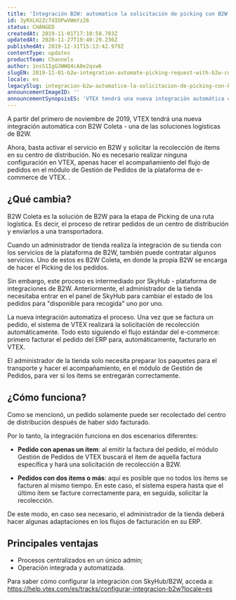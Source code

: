 ```yaml
---
title: 'Integración B2W: automatice la solicitación de picking con B2W Coleta'
id: 3yRXLH2Zc7dIOPwVWmYz26
status: CHANGED
createdAt: 2019-11-01T17:10:58.783Z
updatedAt: 2020-11-27T19:40:29.236Z
publishedAt: 2019-12-31T15:13:42.979Z
contentType: updates
productTeam: Channels
author: 1nsS1IgG3WWQ4cA8e2qsw6
slugEN: 2019-11-01-b2w-integration-automate-picking-request-with-b2w-coleta
locale: es
legacySlug: integracion-b2w-automatice-la-solicitacion-de-picking-con-b2w-coleta
announcementImageID: ''
announcementSynopsisES: 'VTEX tendrá una nueva integración automática con B2W Coleta - una de las soluciones logísticas de B2W'
---
```


A partir del primero de noviembre de 2019, VTEX tendrá una nueva integración automática con B2W Coleta - una de las soluciones logísticas de B2W.

Ahora, basta activar el servicio en B2W y solicitar la recolección de ítems en su centro de distribución. No es necesario realizar ninguna configuración en VTEX, apenas hacer el acompañamiento del flujo de pedidos en el módulo de Gestión de Pedidos de la plataforma de e-commerce de VTEX. .

## ¿Qué cambia?
B2W Coleta es la solución de B2W para la etapa de Picking de una ruta logística. Es decir, el proceso de retirar pedidos de un centro de distribución y enviarlos a una transportadora.

Cuando un administrador de tienda realiza la integración de su tienda con los servicios de la plataforma de B2W, también puede contratar algunos servicios. Uno de estos es B2W Coleta, en donde la propia B2W se encarga de hacer el Picking de los pedidos.

Sin embargo, este proceso es intermediado por SkyHub - plataforma de integraciones de B2W. Anteriormente, el administrador de la tienda necesitaba entrar en el panel de SkyHub para cambiar el estado de los pedidos para "disponible para recogida" uno por uno.

La nueva integración automatiza el proceso. Una vez que se factura un pedido, el sistema de VTEX realizará la solicitación de recolección automáticamente. Todo esto siguiendo el flujo estándar del e-commerce: primero facturar el pedido del ERP para,  automáticamente, facturarlo en VTEX. 
 
El administrador de la tienda solo necesita preparar los paquetes para el transporte y hacer el acompañamiento, en el módulo de Gestión de Pedidos, para ver si los ítems se entregarán correctamente.

## ¿Cómo funciona?
Como se mencionó, un pedido solamente puede ser recolectado del centro de distribución después de haber sido facturado.

Por lo tanto, la integración funciona en dos escenarios diferentes:
 
- __Pedido con apenas un ítem__: al emitir la factura del pedido, el módulo Gestión de Pedidos de VTEX buscará el ítem de aquella factura específica y hará una solicitación de recolección a B2W.

- __Pedidos con dos ítems o más__: aquí es posible que no todos los ítems se facturen al mismo tiempo. En este caso, el sistema espera hasta que el último ítem se facture correctamente para, en seguida, solicitar la recolección.

De este modo, en caso sea necesario, el administrador de la tienda deberá hacer algunas adaptaciones en los flujos de facturación en su ERP.

## Principales ventajas
 
- Procesos centralizados en un único admin;
- Operación integrada y automatizada.
 
Para saber cómo configurar la integración con SkyHub/B2W, acceda a:
https://help.vtex.com/es/tracks/configurar-integracion-b2w?locale=es
